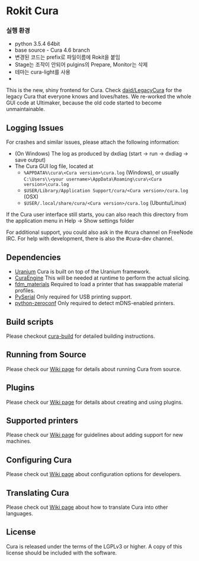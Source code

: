 Rokit Cura
====

### 실행 환경

- python 3.5.4 64bit
- base source - Cura 4.6 branch
- 변경된 코드는 prefix로 파일이름에 Rokit을 붙임
- Stage는 조작이 안되어 pulgins의 Prepare, Monitor는 삭제
- 테마는 cura-light를 사용
- 

This is the new, shiny frontend for Cura. Check [daid/LegacyCura](https://github.com/daid/LegacyCura) for the legacy Cura that everyone knows and loves/hates. We re-worked the whole GUI code at Ultimaker, because the old code started to become unmaintainable.

Logging Issues
------------
For crashes and similar issues, please attach the following information:

* (On Windows) The log as produced by dxdiag (start -> run -> dxdiag -> save output)
* The Cura GUI log file, located at
  * `%APPDATA%\cura\<Cura version>\cura.log` (Windows), or usually `C:\Users\\<your username>\AppData\Roaming\cura\<Cura version>\cura.log`
  * `$USER/Library/Application Support/cura/<Cura version>/cura.log` (OSX)
  * `$USER/.local/share/cura/<Cura version>/cura.log` (Ubuntu/Linux)

If the Cura user interface still starts, you can also reach this directory from the application menu in Help -> Show settings folder

For additional support, you could also ask in the #cura channel on FreeNode IRC. For help with development, there is also the #cura-dev channel.

Dependencies
------------
* [Uranium](https://github.com/Ultimaker/Uranium) Cura is built on top of the Uranium framework.
* [CuraEngine](https://github.com/Ultimaker/CuraEngine) This will be needed at runtime to perform the actual slicing.
* [fdm_materials](https://github.com/Ultimaker/fdm_materials) Required to load a printer that has swappable material profiles.
* [PySerial](https://github.com/pyserial/pyserial) Only required for USB printing support.
* [python-zeroconf](https://github.com/jstasiak/python-zeroconf) Only required to detect mDNS-enabled printers.

Build scripts
-------------
Please checkout [cura-build](https://github.com/Ultimaker/cura-build) for detailed building instructions.

Running from Source
-------------
Please check our [Wiki page](https://github.com/Ultimaker/Cura/wiki/Running-Cura-from-Source) for details about running Cura from source.

Plugins
-------------
Please check our [Wiki page](https://github.com/Ultimaker/Cura/wiki/Plugin-Directory) for details about creating and using plugins.

Supported printers
-------------
Please check our [Wiki page](https://github.com/Ultimaker/Cura/wiki/Adding-new-machine-profiles-to-Cura) for guidelines about adding support for new machines.

Configuring Cura
----------------
Please check out [Wiki page](https://github.com/Ultimaker/Cura/wiki/Cura-Settings) about configuration options for developers.

Translating Cura
----------------
Please check out [Wiki page](https://github.com/Ultimaker/Cura/wiki/Translating-Cura) about how to translate Cura into other languages.

License
----------------
Cura is released under the terms of the LGPLv3 or higher. A copy of this license should be included with the software.
